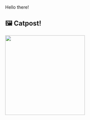 Hello there!



## 🖼️ Catpost!

<sub>
    <img src="https://cdn2.thecatapi.com/images/acxEVCGep.jpg" height="256">
</sub>

